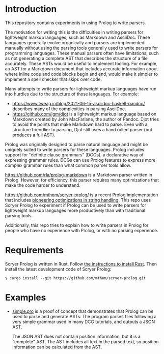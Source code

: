 # Introduction

This repository contains experiments in using Prolog to write parsers.

The motivation for writing this is the difficulties in writing parsers for lightweight markup languages, such as Markdown and AsciiDoc.
These languages generally evolve organically and parsers are implemented manually without using the parsing tools generally used to write parsers for programming languages.
These manual parsers often have limitations, such as not generating a complete AST that describes the structure of a file accurately.
These ASTs would be useful to implement tooling.
For example, an AST for a Markdown document that includes accurate information about where inline code and code blocks begin and end, would make it simpler to implement a spell checker that skips over code.

Many attempts to write parsers for lightweight markup languages have run into hurdles due to the structure of those languages.
For example:

* https://www.tweag.io/blog/2021-06-15-asciidoc-haskell-pandoc/ describes many of the complexities in parsing AsciiDoc.
* https://github.com/jgm/djot is a lightweight markup language based on Markdown created by John MacFarlane, the author of Pandoc.
  Djot tries to avoid the points that make Markdown hard to parse.
  Even with a structure friendlier to parsing, Djot still uses a hand rolled parser (but produces a full AST).

Prolog was originally designed to parse natural language and might be uniquely suited to write parsers for these languages.
Prolog includes support for "definite clause grammars" (DCGs), a declarative way of expressing grammar rules.
DCGs can use Prolog features to express more complex grammar rules than what common parser tools allow.

https://github.com/rla/prolog-markdown is a Markdown parser written in Prolog.
However, for efficiency, this parser requires many optimizations that make the code harder to understand.

https://github.com/mthom/scryer-prolog/ is a recent Prolog implementation that includes [pioneering optimizations in string handling](https://github.com/mthom/scryer-prolog/#strings-and-partial-strings).
This repo uses Scryer Prolog to experiment if Prolog can be used to write parsers for lightweight markup languages more productively than with traditional parsing tools.

Additionally, this repo tries to explain how to write parsers in Prolog for people who have no experience with Prolog, or with no parsing experience.

# Requirements

Scryer Prolog is written in Rust.
Follow [the instructions to install Rust](https://rustup.rs/).
Then install the latest development code of Scryer Prolog:

```
$ cargo install --git https://github.com/mthom/scryer-prolog.git
```

# Examples

* [simple.pro](simple.pro) is a proof of concept that demonstrates that Prolog can be used to parse and generate ASTs.
  The program parses files following a very simple grammar used in many DCG tutorials, and outputs a JSON AST.

    The JSON AST does not contain position information, but it is a "complete" AST.
    The AST includes all text in the parsed text, so position information can be calculated from the AST.
